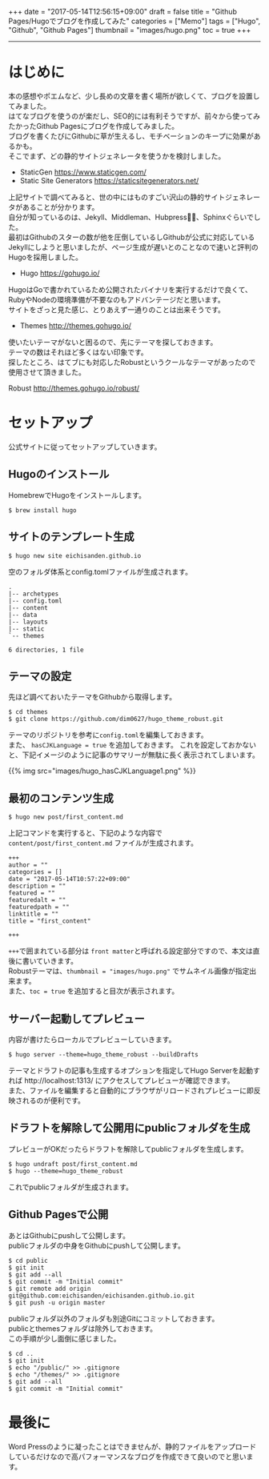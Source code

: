 +++
date = "2017-05-14T12:56:15+09:00"
draft = false
title = "Github Pages/Hugoでブログを作成してみた"
categories = ["Memo"]
tags = ["Hugo", "Github", "Github Pages"]
thumbnail = "images/hugo.png"
toc = true
+++

---
# はじめに

本の感想やポエムなど、少し長めの文章を書く場所が欲しくて、ブログを設置してみました。  
はてなブログを使うのが楽だし、SEO的には有利そうですが、前々から使ってみたかったGithub Pagesにブログを作成してみました。  
ブログを書くたびにGithubに草が生えるし、モチベーションのキープに効果があるかも。  
そこでまず、どの静的サイトジェネレータを使うかを検討しました。  

- StaticGen https://www.staticgen.com/
- Static Site Generators https://staticsitegenerators.net/

上記サイトで調べてみると、世の中にはものすごい沢山の静的サイトジェネレータがあることが分かります。  
自分が知っているのは、Jekyll、Middleman、Hubpress、Sphinxぐらいでした。  
最初はGithubのスターの数が他を圧倒しているしGithubが公式に対応しているJekyllにしようと思いましたが、ページ生成が遅いとのことなので速いと評判のHugoを採用しました。  

- Hugo https://gohugo.io/

HugoはGoで書かれているため公開されたバイナリを実行するだけで良くて、RubyやNodeの環境準備が不要なのもアドバンテージだと思います。  
サイトをざっと見た感じ、とりあえず一通りのことは出来そうです。  

- Themes http://themes.gohugo.io/

使いたいテーマがないと困るので、先にテーマを探しておきます。  
テーマの数はそれほど多くはない印象です。  
探したところ、はてブにも対応したRobustというクールなテーマがあったので使用させて頂きました。

Robust http://themes.gohugo.io/robust/

# セットアップ

公式サイトに従ってセットアップしていきます。

## Hugoのインストール

HomebrewでHugoをインストールします。

```
$ brew install hugo
```

## サイトのテンプレート生成

```
$ hugo new site eichisanden.github.io
```

空のフォルダ体系とconfig.tomlファイルが生成されます。

```
.
|-- archetypes
|-- config.toml
|-- content
|-- data
|-- layouts
|-- static
`-- themes

6 directories, 1 file
```

## テーマの設定

先ほど調べておいたテーマをGithubから取得します。  

```
$ cd themes
$ git clone https://github.com/dim0627/hugo_theme_robust.git
```

テーマのリポジトリを参考に`config.toml`を編集しておきます。  
また、 `hasCJKLanguage = true` を追加しておきます。
これを設定しておかないと、下記イメージのように記事のサマリーが無駄に長く表示されてしまいます。

{{% img src="images/hugo_hasCJKLanguage1.png" %}}

## 最初のコンテンツ生成

```
$ hugo new post/first_content.md
```

上記コマンドを実行すると、下記のような内容で `content/post/first_content.md` ファイルが生成されます。

```
+++
author = ""
categories = []
date = "2017-05-14T10:57:22+09:00"
description = ""
featured = ""
featuredalt = ""
featuredpath = ""
linktitle = ""
title = "first_content"

+++
```

`+++`で囲まれている部分は `front matter`と呼ばれる設定部分ですので、本文は直後に書いていきます。  
Robustテーマは、`thumbnail = "images/hugo.png"` でサムネイル画像が指定出来ます。  
また、`toc = true` を追加すると目次が表示されます。  

## サーバー起動してプレビュー

内容が書けたらローカルでプレビューしていきます。  

```
$ hugo server --theme=hugo_theme_robust --buildDrafts
```

テーマとドラフトの記事も生成するオプションを指定してHugo Serverを起動すれば http://localhost:1313/ にアクセスしてプレビューが確認できます。  
また、ファイルを編集すると自動的にブラウザがリロードされプレビューに即反映されるのが便利です。  

## ドラフトを解除して公開用にpublicフォルダを生成

プレビューがOKだったらドラフトを解除してpublicフォルダを生成します。

```
$ hugo undraft post/first_content.md
$ hugo --theme=hugo_theme_robust
```

これでpublicフォルダが生成されます。

## Github Pagesで公開

あとはGithubにpushして公開します。  
publicフォルダの中身をGithubにpushして公開します。  

```
$ cd public
$ git init
$ git add --all
$ git commit -m "Initial commit"
$ git remote add origin git@github.com:eichisanden/eichisanden.github.io.git 
$ git push -u origin master
```

publicフォルダ以外のフォルダも別途Gitにコミットしておきます。  
publicとthemesフォルダは除外しておきます。  
この手順が少し面倒に感じました。  

```
$ cd ..
$ git init
$ echo "/public/" >> .gitignore
$ echo "/themes/" >> .gitignore
$ git add --all
$ git commit -m "Initial commit"
```

# 最後に

Word Pressのように凝ったことはできませんが、静的ファイルをアップロードしているだけなので高パフォーマンスなブログを作成できて良いのでと思います。
